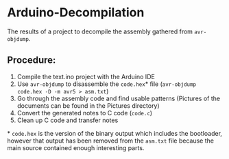 # Arduino-Decompilation

The results of a project to decompile the assembly gathered from `avr-objdump`.

## Procedure:

1. Compile the text.ino project with the Arduino IDE
2. Use `avr-objdump` to disassemble the `code.hex`* file (`avr-objdump code.hex -D -m avr5 > asm.txt`)
3. Go through the assembly code and find usable patterns (Pictures of the documents can be found in the Pictures directory)
4. Convert the generated notes to C code (`code.c`)
5. Clean up C code and transfer notes

\* `code.hex` is the version of the binary output which includes the bootloader, however that output has been removed from the `asm.txt` file because the main source contained enough interesting parts.
